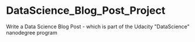 # DataScience_Blog_Post_Project
Write a Data Science Blog Post - which is part of the Udacity "DataScience" nanodegree program
